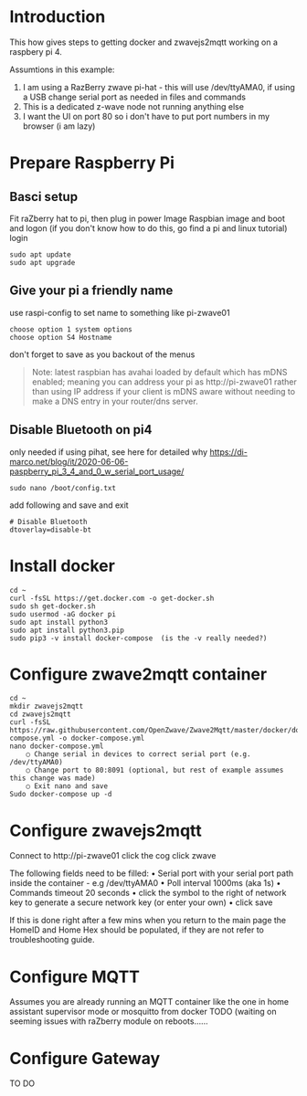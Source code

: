 # Introduction
This how gives steps to getting docker and zwavejs2mqtt working on a raspbery pi 4.

Assumtions in this example:
1. I am using a RazBerry zwave pi-hat - this will use /dev/ttyAMA0, if using a USB change serial port as needed in files and commands
2. This is a dedicated z-wave node not running anything else
3. I want the UI on port 80 so i don't have to put port numbers in my browser (i am lazy)

# Prepare Raspberry Pi
## Basci setup
Fit raZberry hat to pi, then plug in power
Image Raspbian image and boot and logon (if you don't know how to do this, go find a pi and linux tutorial)
login

	sudo apt update
	sudo apt upgrade

## Give your pi a friendly name
use raspi-config to set name to something like pi-zwave01

 	choose option 1 system options
 	choose option S4 Hostname
don't forget to save as you backout of the menus
> Note: latest raspbian has avahai loaded by default which has mDNS enabled; meaning you can address your pi as http://pi-zwave01 rather than using IP address if your client is mDNS aware without needing to make a DNS entry in your router/dns server.  

## Disable Bluetooth on pi4
 only needed if using pihat, see here for detailed why https://di-marco.net/blog/it/2020-06-06-paspberry_pi_3_4_and_0_w_serial_port_usage/
 
 	sudo nano /boot/config.txt
 
 add following and save and exit
 
	# Disable Bluetooth
	dtoverlay=disable-bt
	
# Install docker
	cd ~
 	curl -fsSL https://get.docker.com -o get-docker.sh
 	sudo sh get-docker.sh
 	sudo usermod -aG docker pi
 	sudo apt install python3 
 	sudo apt install python3.pip
 	sudo pip3 -v install docker-compose  (is the -v really needed?)

# Configure zwave2mqtt container

	cd ~
 	mkdir zwavejs2mqtt
	cd zwavejs2mqtt
	curl -fsSL https://raw.githubusercontent.com/OpenZwave/Zwave2Mqtt/master/docker/docker-compose.yml -o docker-compose.yml
	nano docker-compose.yml
		○ Change serial in devices to correct serial port (e.g. /dev/ttyAMA0)
		○ Change port to 80:8091 (optional, but rest of example assumes this change was made)
		○ Exit nano and save
	Sudo docker-compose up -d
	
# Configure zwavejs2mqtt
Connect to http://pi-zwave01
click the cog 
click zwave

The following fields need to be filled:
	• Serial port with your serial port path inside the container - e.g /dev/ttyAMA0
	• Poll interval 1000ms (aka 1s)
	• Commands timeout 20 seconds
	• click the symbol to the right of network key to generate a secure network key (or enter your own)
  • click save

If this is done right after a few mins when you return to the main page the HomeID and Home Hex should be populated, if they are not refer to troubleshooting guide.

# Configure MQTT
Assumes you are already running an MQTT container like the one in home assistant supervisor mode or mosquitto from docker
TODO (waiting on seeming issues with raZberry module on reboots……

# Configure Gateway
TO DO
